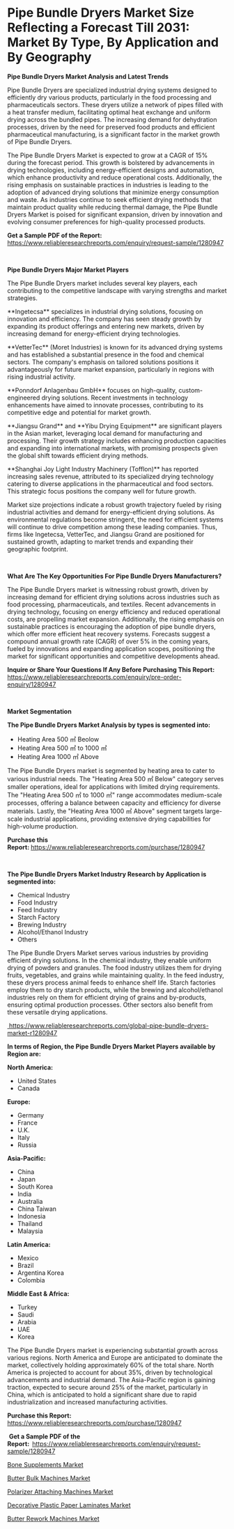 <p><h1>Pipe Bundle Dryers Market Size Reflecting a Forecast Till 2031: Market By Type, By Application and By Geography</h1></p><p><strong>Pipe Bundle Dryers Market Analysis and Latest Trends</strong></p>
<p><p>Pipe Bundle Dryers are specialized industrial drying systems designed to efficiently dry various products, particularly in the food processing and pharmaceuticals sectors. These dryers utilize a network of pipes filled with a heat transfer medium, facilitating optimal heat exchange and uniform drying across the bundled pipes. The increasing demand for dehydration processes, driven by the need for preserved food products and efficient pharmaceutical manufacturing, is a significant factor in the market growth of Pipe Bundle Dryers.</p><p>The Pipe Bundle Dryers Market is expected to grow at a CAGR of 15% during the forecast period. This growth is bolstered by advancements in drying technologies, including energy-efficient designs and automation, which enhance productivity and reduce operational costs. Additionally, the rising emphasis on sustainable practices in industries is leading to the adoption of advanced drying solutions that minimize energy consumption and waste. As industries continue to seek efficient drying methods that maintain product quality while reducing thermal damage, the Pipe Bundle Dryers Market is poised for significant expansion, driven by innovation and evolving consumer preferences for high-quality processed products.</p></p>
<p><strong>Get a Sample PDF of the Report:&nbsp;</strong> <a href="https://www.reliableresearchreports.com/enquiry/request-sample/1280947?utm_campaign=6&utm_medium=2&utm_source=Github&utm_content=ia&utm_term=03102024&utm_id=pipe-bundle-dryers">https://www.reliableresearchreports.com/enquiry/request-sample/1280947</a></p>
<p>&nbsp;</p>
<p><strong>Pipe Bundle Dryers Major Market Players</strong></p>
<p><p>The Pipe Bundle Dryers market includes several key players, each contributing to the competitive landscape with varying strengths and market strategies. </p><p>**Ingetecsa** specializes in industrial drying solutions, focusing on innovation and efficiency. The company has seen steady growth by expanding its product offerings and entering new markets, driven by increasing demand for energy-efficient drying technologies.</p><p>**VetterTec** (Moret Industries) is known for its advanced drying systems and has established a substantial presence in the food and chemical sectors. The company's emphasis on tailored solutions positions it advantageously for future market expansion, particularly in regions with rising industrial activity.</p><p>**Ponndorf Anlagenbau GmbH** focuses on high-quality, custom-engineered drying solutions. Recent investments in technology enhancements have aimed to innovate processes, contributing to its competitive edge and potential for market growth.</p><p>**Jiangsu Grand** and **Yibu Drying Equipment** are significant players in the Asian market, leveraging local demand for manufacturing and processing. Their growth strategy includes enhancing production capacities and expanding into international markets, with promising prospects given the global shift towards efficient drying methods.</p><p>**Shanghai Joy Light Industry Machinery (Tofflon)** has reported increasing sales revenue, attributed to its specialized drying technology catering to diverse applications in the pharmaceutical and food sectors. This strategic focus positions the company well for future growth.</p><p>Market size projections indicate a robust growth trajectory fueled by rising industrial activities and demand for energy-efficient drying solutions. As environmental regulations become stringent, the need for efficient systems will continue to drive competition among these leading companies. Thus, firms like Ingetecsa, VetterTec, and Jiangsu Grand are positioned for sustained growth, adapting to market trends and expanding their geographic footprint.</p></p>
<p>&nbsp;</p>
<p><strong>What Are The Key Opportunities For Pipe Bundle Dryers Manufacturers?</strong></p>
<p><p>The Pipe Bundle Dryers market is witnessing robust growth, driven by increasing demand for efficient drying solutions across industries such as food processing, pharmaceuticals, and textiles. Recent advancements in drying technology, focusing on energy efficiency and reduced operational costs, are propelling market expansion. Additionally, the rising emphasis on sustainable practices is encouraging the adoption of pipe bundle dryers, which offer more efficient heat recovery systems. Forecasts suggest a compound annual growth rate (CAGR) of over 5% in the coming years, fueled by innovations and expanding application scopes, positioning the market for significant opportunities and competitive developments ahead.</p></p>
<p><strong>Inquire or Share Your Questions If Any Before Purchasing This Report:</strong> <a href="https://www.reliableresearchreports.com/enquiry/pre-order-enquiry/1280947?utm_campaign=6&utm_medium=2&utm_source=Github&utm_content=ia&utm_term=03102024&utm_id=pipe-bundle-dryers">https://www.reliableresearchreports.com/enquiry/pre-order-enquiry/1280947</a></p>
<p>&nbsp;</p>
<p><strong>Market Segmentation</strong></p>
<p><strong>The Pipe Bundle Dryers Market Analysis by types is segmented into:</strong></p>
<p><ul><li>Heating Area 500 ㎡ Beolow</li><li>Heating Area 500 ㎡ to 1000 ㎡</li><li>Heating Area 1000 ㎡ Above</li></ul></p>
<p><p>The Pipe Bundle Dryers market is segmented by heating area to cater to various industrial needs. The "Heating Area 500 ㎡ Below" category serves smaller operations, ideal for applications with limited drying requirements. The "Heating Area 500 ㎡ to 1000 ㎡" range accommodates medium-scale processes, offering a balance between capacity and efficiency for diverse materials. Lastly, the "Heating Area 1000 ㎡ Above" segment targets large-scale industrial applications, providing extensive drying capabilities for high-volume production.</p></p>
<p><strong>Purchase this Report:&nbsp;</strong><a href="https://www.reliableresearchreports.com/purchase/1280947?utm_campaign=6&utm_medium=2&utm_source=Github&utm_content=ia&utm_term=03102024&utm_id=pipe-bundle-dryers">https://www.reliableresearchreports.com/purchase/1280947</a></p>
<p>&nbsp;</p>
<p><strong>The Pipe Bundle Dryers Market Industry Research by Application is segmented into:</strong></p>
<p><ul><li>Chemical Industry</li><li>Food Industry</li><li>Feed Industry</li><li>Starch Factory</li><li>Brewing Industry</li><li>Alcohol/Ethanol Industry</li><li>Others</li></ul></p>
<p><p>The Pipe Bundle Dryers Market serves various industries by providing efficient drying solutions. In the chemical industry, they enable uniform drying of powders and granules. The food industry utilizes them for drying fruits, vegetables, and grains while maintaining quality. In the feed industry, these dryers process animal feeds to enhance shelf life. Starch factories employ them to dry starch products, while the brewing and alcohol/ethanol industries rely on them for efficient drying of grains and by-products, ensuring optimal production processes. Other sectors also benefit from these versatile drying applications.</p></p>
<p><a href="https://www.reliableresearchreports.com/global-pipe-bundle-dryers-market-r1280947?utm_campaign=6&utm_medium=2&utm_source=Github&utm_content=ia&utm_term=03102024&utm_id=pipe-bundle-dryers">&nbsp;https://www.reliableresearchreports.com/global-pipe-bundle-dryers-market-r1280947</a></p>
<p><strong>In terms of Region, the Pipe Bundle Dryers Market Players available by Region are:</strong></p>
<p>
    <p> <strong> North America: </strong>
        <ul>
            <li>United States</li>
            <li>Canada</li>
        </ul>
        </p> 
    <p> <strong> Europe: </strong>
        <ul>
            <li>Germany</li>
            <li>France</li>
            <li>U.K.</li>
            <li>Italy</li>
            <li>Russia</li>
        </ul>
        </p> 
    <p> <strong> Asia-Pacific: </strong>
        <ul>
            <li>China</li>
            <li>Japan</li>
            <li>South Korea</li>
            <li>India</li>
            <li>Australia</li>
            <li>China Taiwan</li>
            <li>Indonesia</li>
            <li>Thailand</li>
            <li>Malaysia</li>
        </ul>
        </p> 
    <p> <strong> Latin America: </strong>
        <ul>
            <li>Mexico</li>
            <li>Brazil</li>
            <li>Argentina Korea</li>
            <li>Colombia</li>
        </ul>
        </p> 
    <p> <strong> Middle East & Africa: </strong>
        <ul>
            <li>Turkey</li>
            <li>Saudi</li>
            <li>Arabia</li>
            <li>UAE</li>
            <li>Korea</li>
        </ul>
    </p>
    </p>
<p><p>The Pipe Bundle Dryers market is experiencing substantial growth across various regions. North America and Europe are anticipated to dominate the market, collectively holding approximately 60% of the total share. North America is projected to account for about 35%, driven by technological advancements and industrial demand. The Asia-Pacific region is gaining traction, expected to secure around 25% of the market, particularly in China, which is anticipated to hold a significant share due to rapid industrialization and increased manufacturing activities.</p></p>
<p><strong>Purchase this Report: </strong><a href="https://www.reliableresearchreports.com/purchase/1280947?utm_campaign=6&utm_medium=2&utm_source=Github&utm_content=ia&utm_term=03102024&utm_id=pipe-bundle-dryers">https://www.reliableresearchreports.com/purchase/1280947</a></p>
<p>&nbsp;<strong>Get a Sample PDF of the Report:&nbsp;&nbsp;</strong><a href="https://www.reliableresearchreports.com/enquiry/request-sample/1280947?utm_campaign=6&utm_medium=2&utm_source=Github&utm_content=ia&utm_term=03102024&utm_id=pipe-bundle-dryers">https://www.reliableresearchreports.com/enquiry/request-sample/1280947</a></p>
<p><strong></strong></p>
<p><p><a href="https://www.linkedin.com/pulse/bone-supplements-market-size-share-competitive-landscape-trend-zh5qf?trackingId=JTmaOt9oS%2BSiw1VPxx%2FJTQ%3D%3D&utm_campaign=6&utm_medium=2&utm_source=Github&utm_content=ia&utm_term=03102024&utm_id=pipe-bundle-dryers">Bone Supplements Market</a></p><p><a href="https://issuu.com/reportprime-2/docs/butter-bulk-machines-market-size-20_d99c3f204a683f?utm_campaign=6&utm_medium=2&utm_source=Github&utm_content=ia&utm_term=03102024&utm_id=pipe-bundle-dryers">Butter Bulk Machines Market</a></p><p><a href="https://github.com/bmorecock/Market-Research-Report-List-5/blob/main/polarizer-attaching-machines-market.md?utm_campaign=6&utm_medium=2&utm_source=Github&utm_content=ia&utm_term=03102024&utm_id=pipe-bundle-dryers">Polarizer Attaching Machines Market</a></p><p><a href="https://github.com/AshrafKhan865/Market-Research-Report-List-1/blob/main/decorative-plastic-paper-laminates-market.md?utm_campaign=6&utm_medium=2&utm_source=Github&utm_content=ia&utm_term=03102024&utm_id=pipe-bundle-dryers">Decorative Plastic Paper Laminates Market</a></p><p><a href="https://issuu.com/reportprime-2/docs/butter-rework-machines-market-size-_2e761f4fa8629d?utm_campaign=6&utm_medium=2&utm_source=Github&utm_content=ia&utm_term=03102024&utm_id=pipe-bundle-dryers">Butter Rework Machines Market</a></p></p>